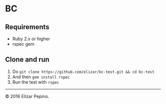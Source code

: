 # BC

## Requirements
- Ruby 2.x or higher
- rspec gem


## Clone and run

1. Do `git clone https://github.com/elizar/bc-test.git && cd bc-test`
2. And then `gem install rspec`
3. Run the test with `rspec`

---
&copy; 2016 Elizar Pepino.
